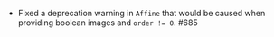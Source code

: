 - Fixed a deprecation warning in `Affine` that would
  be caused when providing boolean images and
  `order != 0`. #685
